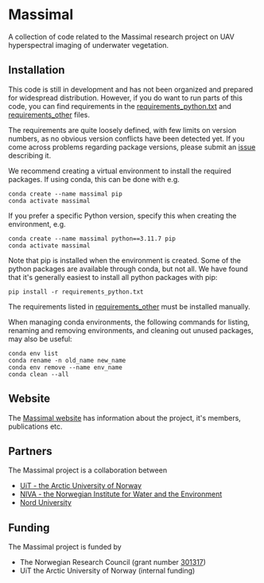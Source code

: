 # Massimal
 A collection of code related to the Massimal research project on UAV hyperspectral imaging of underwater vegetation.

## Installation
This code is still in development and has not  been organized and prepared for widespread distribution. However, if you do want to run parts of this code, you can find requirements in the [requirements_python.txt](requirements_python.txt) and [requirements_other](requirements_other.md) files. 

The requirements are quite loosely defined, with few limits on version numbers, as no obvious version conflicts have been detected yet. If you come across problems regarding package versions, please submit an [issue](https://github.com/mh-skjelvareid/massimal/issues) describing it. 

We recommend creating a virtual environment to install the required packages. If using conda, this can be done with e.g. 

    conda create --name massimal pip
    conda activate massimal

If you prefer a specific Python version, specify this when creating the environment, e.g. 

    conda create --name massimal python==3.11.7 pip
    conda activate massimal

Note that pip is installed when the environment is created. Some of the python packages are available through conda, but not all. We have found that it's generally easiest to install all python packages with pip:

    pip install -r requirements_python.txt

The requirements listed in [requirements_other](requirements_other.md) must be installed manually.

When managing conda environments, the following commands for listing, renaming and removing environments, and cleaning out unused packages, may also be useful:

    conda env list
    conda rename -n old_name new_name
    conda env remove --name env_name
    conda clean --all

## Website
The [Massimal website](https://en.uit.no/project/massimal) has information about the project, it's members, publications etc.

## Partners
 The Massimal project is a collaboration between
 - [UiT - the Arctic University of Norway](https://en.uit.no/startsida)
 - [NIVA - the Norwegian Institute for Water and the Environment](https://www.niva.no/en)
 - [Nord University](https://www.nord.no/en)

## Funding
The Massimal project is funded by
- The Norwegian Research Council (grant number [301317](https://prosjektbanken.forskningsradet.no/project/FORISS/301317))
- UiT the Arctic University of Norway (internal funding)
